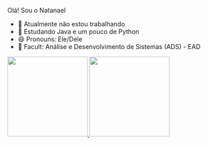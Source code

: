 Olá! Sou o Natanael

- 🔭 Atualmente não estou trabalhando 
- 🌱 Estudando Java e um pouco de Python
- 😄 Pronouns: Ele/Dele
- 🏫 Facult: Análise e Desenvolvimento de Sistemas (ADS) - EAD

<div>
  <a href="https://beacons.ai/natthan-tk">
  <img height="180em" src="https://github-readme-stats.vercel.app/api?username natthan-tk&show_icons-true theme-dracula&include_all_commits=true&count_private-true"/>
  <img height="180em" src="https://github-readme-stats.vercel.app/api/top-langs/?username-natthan-tk layout-compactälangs_count=16&theme-dracula"/>
  </div>
